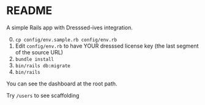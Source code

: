 # README

A simple Rails app with Dresssed-ives integration.

0. `cp config/env.sample.rb config/env.rb`
0. Edit `config/env.rb` to have YOUR dresssed license key (the last segment of the source URL)
0. `bundle install`
0. `bin/rails db:migrate`
0. `bin/rails`

You can see the dashboard at the root path.

Try `/users` to see scaffolding
